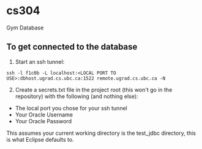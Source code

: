 # cs304
Gym Database

## To get connected to the database
1. Start an ssh tunnel:
```
ssh -l f1c0b -L localhost:<LOCAL PORT TO USE>:dbhost.ugrad.cs.ubc.ca:1522 remote.ugrad.cs.ubc.ca -N
```
2. Create a secrets.txt file in the project root (this won't go in the repository) with the following (and nothing else):
  * The local port you chose for your ssh tunnel
  * Your Oracle Username
  * Your Oracle Password

This assumes your current working directory is the test_jdbc directory, this is what Eclipse defaults to.
